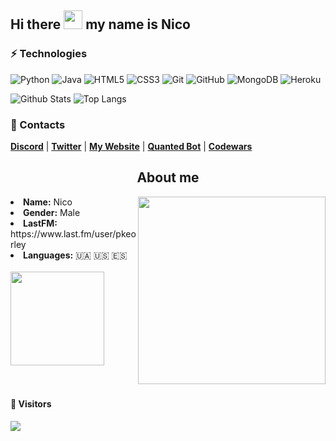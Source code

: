 ## Hi there <img src="https://raw.githubusercontent.com/aemmadi/aemmadi/master/wave.gif" width="30"> my name is Nico
### ⚡ Technologies
![Python](https://img.shields.io/badge/-Python-black?style=flat-square&logo=Python)
![Java](https://img.shields.io/badge/-java-E34A86?style=flat-square&logo=java)
![HTML5](https://img.shields.io/badge/-HTML5-E34F26?style=flat-square&logo=html5&logoColor=white)
![CSS3](https://img.shields.io/badge/-CSS3-1572B6?style=flat-square&logo=css3)
![Git](https://img.shields.io/badge/-Git-black?style=flat-square&logo=git)
![GitHub](https://img.shields.io/badge/-GitHub-181717?style=flat-square&logo=github)
![MongoDB](https://img.shields.io/badge/-MongoDB-black?style=flat-square&logo=mongodb)
![Heroku](https://img.shields.io/badge/-Heroku-430098?style=flat-square&logo=heroku)

![Github Stats](https://github-readme-stats.vercel.app/api?username=pkeorley&count_private=true&show_icons=true&include_all_commits=true)
![Top Langs](https://github-readme-stats.vercel.app/api/top-langs/?username=pkeorley&hide=TeX&layout=compact)

### 📝 Contacts
<p>
    <strong><a target="_blank" href="https://discord.com/users/762805351242268702">Discord</a></strong> |
    <strong><a target="_blank" href="https://twitter.com/pkeorley">Twitter</a></strong> |
    <strong><a target="_blank" href="https://pkeorley.xyz">My Website</a></strong> |
    <strong><a target="_blank" href="https://pkeorley.xyz/i/quanted-invite">Quanted Bot</a></strong> |
    <strong><a target="_blank" href="https://www.codewars.com/users/pkeorley">Codewars</a></strong>
</p>

<div>
    <h2 align="center">About me</h2>
    <div align="center">
        <img height="300" src="https://spotify-github-profile.vercel.app/api/view?uid=v2bdqm6yljgpwqjbc8l6xifi7&cover_image=true&theme=default" align="right">
    </div>
    <li><b>Name:</b> Nico</li>
    <li><b>Gender:</b> Male</li>
    <li><b>LastFM:</b> https://www.last.fm/user/pkeorley</li>
    <li><b>Languages:</b> 🇺🇦 🇺🇸 🇪🇸</li>
<br>
    <img height="150" src="https://discord-readme-badge.vercel.app/api?id=762805351242268702">
    <br><br><br>
    </div>
<div>

#### 👀 Visitors
<img src="https://visitor-badge.laobi.icu/badge?page_id=pkeorley.pkeorley"></img>
